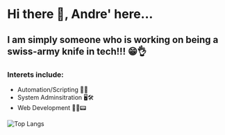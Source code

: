 # Hi there 👋,  Andre' here...

## I am simply someone who is working on being a swiss-army knife in tech!!! 😁👌

### Interets include:
- Automation/Scripting  🤖🚀
- System Adminsitration 🖥️🛠️
- Web Development 👨‍💻📟


![Top Langs](https://github-readme-stats-red-kappa-82.vercel.app/api/top-langs/?username=andre-east&layout=compact&theme=github_dark_dimmed&langs_count=10)


 <!-- [![Top Langs](https://github-readme-stats-red-kappa-82.vercel.app/api/top-langs/?username=andre-east&theme=github_dark_dimmed&langs_count=8)](https://github.com/andre-east/github-readme-stats)  -->
<!-- ![Top Langs](https://github-readme-stats-red-kappa-82.vercel.app/api/top-langs/?username=andre-east&hide_progress=true&theme=github_dark_dimmed&langs_count=8) -->